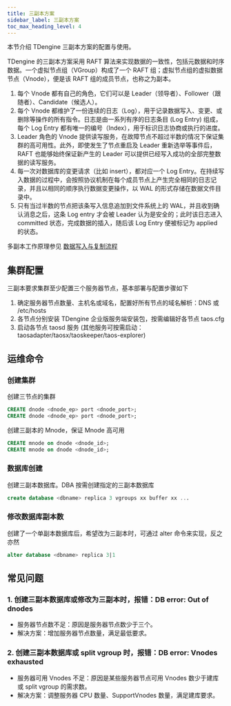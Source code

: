```yaml
---
title: 三副本方案
sidebar_label: 三副本方案
toc_max_heading_level: 4
---
```


本节介绍 TDengine 三副本方案的配置与使用。

TDengine 的三副本方案采用 RAFT 算法来实现数据的一致性，包括元数据和时序数据。一个虚拟节点组（VGroup）构成了一个 RAFT 组；虚拟节点组的虚拟数据节点（Vnode），便是该 RAFT 组的成员节点，也称之为副本。

1. 每个 Vnode 都有自己的角色，它们可以是 Leader（领导者）、Follower（跟随者）、Candidate（候选人）。
2. 每个 Vnode 都维护了一份连续的日志（Log），用于记录数据写入、变更、或删除等操作的所有指令。日志是由一系列有序的日志条目 (Log Entry) 组成，每个 Log Entry 都有唯一的编号（Index），用于标识日志协商或执行的进度。
3. Leader 角色的 Vnode 提供读写服务，在故障节点不超过半数的情况下保证集群的高可用性。此外，即使发生了节点重启及 Leader 重新选举等事件后，RAFT 也能够始终保证新产生的 Leader 可以提供已经写入成功的全部完整数据的读写服务。
4. 每一次对数据库的变更请求（比如 insert），都对应一个 Log Entry。在持续写入数据的过程中，会按照协议机制在每个成员节点上产生完全相同的日志记录，并且以相同的顺序执行数据变更操作，以 WAL 的形式存储在数据文件目录中。
5. 只有当过半数的节点把该条写入信息追加到文件系统上的 WAL，并且收到确认消息之后，这条 Log entry 才会被 Leader 认为是安全的；此时该日志进入 committed 状态，完成数据的插入，随后该 Log Entry 便被标记为 applied 的状态。

多副本工作原理参见 [数据写入与复制流程](../../26-tdinternal/01-arch.md#数据写入与复制流程)   

## 集群配置

三副本要求集群至少配置三个服务器节点，基本部署与配置步骤如下
1. 确定服务器节点数量、主机名或域名，配置好所有节点的域名解析：DNS 或 /etc/hosts
2. 各节点分别安装 TDengine 企业版服务端安装包，按需编辑好各节点 taos.cfg
3. 启动各节点 taosd 服务 (其他服务可按需启动：taosadapter/taosx/taoskeeper/taos-explorer)

## 运维命令

### 创建集群

创建三节点的集群

```sql
CREATE dnode <dnode_ep> port <dnode_port>;
CREATE dnode <dnode_ep> port <dnode_port>;
```

创建三副本的 Mnode，保证 Mnode 高可用

```sql
CREATE mnode on dnode <dnode_id>;
CREATE mnode on dnode <dnode_id>;
```

### 数据库创建

创建三副本数据库。DBA 按需创建指定的三副本数据库

```sql
create database <dbname> replica 3 vgroups xx buffer xx ...
```

### 修改数据库副本数

创建了一个单副本数据库后，希望改为三副本时，可通过 alter 命令来实现，反之亦然

```sql
alter database <dbname> replica 3|1
```

## 常见问题

### 1. 创建三副本数据库或修改为三副本时，报错：DB error: Out of dnodes
- 服务器节点数不足：原因是服务器节点数少于三个。
- 解决方案：增加服务器节点数量，满足最低要求。

### 2. 创建三副本数据库或 split vgroup 时，报错：DB error: Vnodes exhausted
- 服务器可用 Vnodes 不足：原因是某些服务器节点可用 Vnodes 数少于建库或 split vgroup 的需求数。
- 解决方案：调整服务器 CPU 数量、SupportVnodes 数量，满足建库要求。